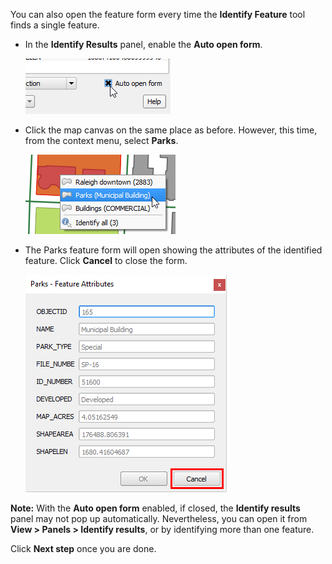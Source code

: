 You can also open the feature form every time the **Identify Feature**
tool finds a single feature.

- In the **Identify Results** panel, enable the **Auto open form**.

  ![enable_auto_feature_form.png](enable_auto_feature_form.png)

- Click the map canvas on the same place as before. However, this time,
from the context menu, select **Parks**.

  ![select_parks_from_context_menu.png](select_parks_from_context_menu.png)

- The Parks feature form will open showing the attributes of the
identified feature. Click **Cancel** to close the form.

  ![parks_feature_form.png](parks_feature_form.png)

**Note:** With the **Auto open form** enabled, if closed, the **Identify
results** panel may not pop up automatically. Nevertheless, you can
open it from **View > Panels > Identify results**, or by identifying
more than one feature.

Click **Next step** once you are done.